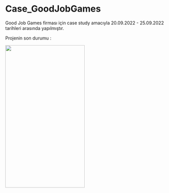 # Case_GoodJobGames

Good Job Games firması için case study amacıyla 20.09.2022 - 25.09.2022 tarihleri arasında yapılmıştır.

Projenin son durumu : 

<img src="https://github.com/mustafaAkgul1/Case_GoodJobGames/blob/main/Assets/GameplayGif.gif" width="250" height="450">
